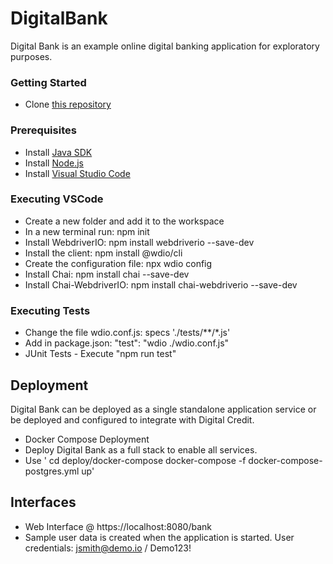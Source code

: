 # DigitalBank
Digital Bank is an example online digital banking application for exploratory purposes.
### Getting Started
* Clone [this repository](https://github.com/digisic/digitalbank-gen-one)
### Prerequisites
* Install [Java SDK](https://openjdk.java.net/)
* Install [Node.js](https://nodejs.org/download/release/v12.21.0/)
* Install [Visual Studio Code](https://code.visualstudio.com/download)
### Executing VSCode
* Create a new folder and add it to the workspace
* In a new terminal run: npm init 
* Install WebdriverIO: npm install webdriverio --save-dev
* Install the client: npm install @wdio/cli
* Create the configuration file: npx wdio config
* Install Chai: npm install chai --save-dev
* Install Chai-WebdriverIO: npm install chai-webdriverio --save-dev
### Executing Tests
* Change the file wdio.conf.js: specs './tests/**/*.js'
* Add in package.json: "test": "wdio ./wdio.conf.js"
* JUnit Tests - Execute "npm run test"
## Deployment
Digital Bank can be deployed as a single standalone application service or be deployed and configured to integrate with Digital Credit.
* Docker Compose Deployment
* Deploy Digital Bank as a full stack to enable all services.
* Use ' cd  deploy/docker-compose
 docker-compose -f docker-compose-postgres.yml up'
## Interfaces
* Web Interface @ https://localhost:8080/bank
* Sample user data is created when the application is started. User credentials: jsmith@demo.io / Demo123!
